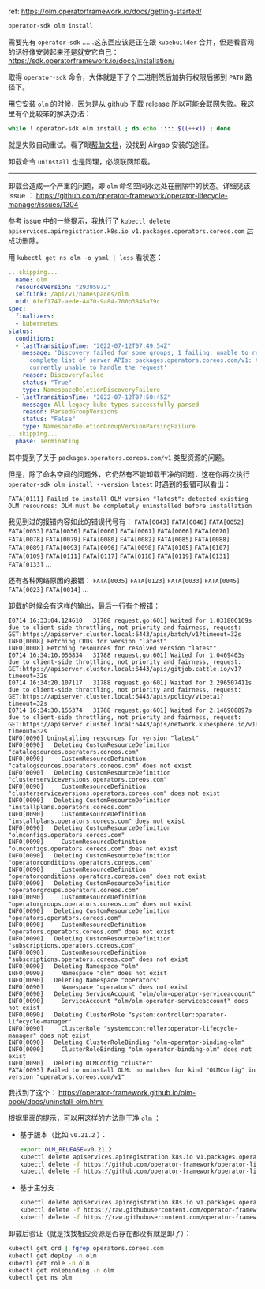 
ref: https://olm.operatorframework.io/docs/getting-started/  

~~~ sh
operator-sdk olm install
~~~

需要先有 `operator-sdk` ……这东西应该是正在跟 `kubebuilder` 合并，但是看官网的话好像安装起来还是就安它自己： https://sdk.operatorframework.io/docs/installation/ 

取得 `operator-sdk` 命令，大体就是下了个二进制然后加执行权限后挪到 `PATH` 路径下。

用它安装 `olm` 的时候，因为是从 github 下载 release 所以可能会联网失败。我这里有个比较笨的解决办法：

~~~ sh
while ! operator-sdk olm install ; do echo :::: $((++x)) ; done
~~~

就是失败自动重试。看了眼[帮助文档](https://sdk.operatorframework.io/docs/cli/operator-sdk_olm_install/)，没找到 Airgap 安装的途径。

卸载命令 `uninstall` 也是同理，必须联网卸载。

--------------

卸载会造成一个严重的问题，即 `olm` 命名空间永远处在删除中的状态。详细见该 issue ： https://github.com/operator-framework/operator-lifecycle-manager/issues/1304

参考 issue 中的一些提示，我执行了 `kubectl delete apiservices.apiregistration.k8s.io v1.packages.operators.coreos.com` 后成功删除。

用 `kubectl get ns olm -o yaml | less` 看状态：

~~~ yaml
...skipping...
  name: olm
  resourceVersion: "29395972"
  selfLink: /api/v1/namespaces/olm
  uid: 6fef1747-aede-4470-9a84-700b3845a79c
spec:
  finalizers:
  - kubernetes
status:
  conditions:
  - lastTransitionTime: "2022-07-12T07:49:54Z"
    message: 'Discovery failed for some groups, 1 failing: unable to retrieve the
      complete list of server APIs: packages.operators.coreos.com/v1: the server is
      currently unable to handle the request'
    reason: DiscoveryFailed
    status: "True"
    type: NamespaceDeletionDiscoveryFailure
  - lastTransitionTime: "2022-07-12T07:50:45Z"
    message: All legacy kube types successfully parsed
    reason: ParsedGroupVersions
    status: "False"
    type: NamespaceDeletionGroupVersionParsingFailure
...skipping...
  phase: Terminating
~~~

其中提到了关于 `packages.operators.coreos.com/v1` 类型资源的问题。

但是，除了命名空间的问题外，它仍然有不能卸载干净的问题，这在你再次执行 `operator-sdk olm install --version latest` 时遇到的报错可以看出：

~~~ log
FATA[0111] Failed to install OLM version "latest": detected existing OLM resources: OLM must be completely uninstalled before installation
~~~

我见到过的报错内容如此的错误代号有： `FATA[0043]` `FATA[0046]` `FATA[0052]` `FATA[0053]` `FATA[0056]` `FATA[0060]` `FATA[0061]` `FATA[0066]` `FATA[0070]` `FATA[0078]` `FATA[0079]` `FATA[0080]` `FATA[0082]` `FATA[0085]` `FATA[0088]` `FATA[0089]` `FATA[0093]` `FATA[0096]` `FATA[0098]` `FATA[0105]` `FATA[0107]` `FATA[0109]` `FATA[0111]` `FATA[0117]` `FATA[0118]` `FATA[0119]` `FATA[0131]` `FATA[0133]` ...

还有各种网络原因的报错： `FATA[0035]` `FATA[0123]` `FATA[0033]` `FATA[0045]` `FATA[0023]` `FATA[0014]` ...

卸载的时候会有这样的输出，最后一行有个报错：

~~~
I0714 16:33:04.124610   31788 request.go:601] Waited for 1.031806169s due to client-side throttling, not priority and fairness, request: GET:https://apiserver.cluster.local:6443/apis/batch/v1?timeout=32s
INFO[0008] Fetching CRDs for version "latest"
INFO[0008] Fetching resources for resolved version "latest"
I0714 16:34:10.056834   31788 request.go:601] Waited for 1.0469403s due to client-side throttling, not priority and fairness, request: GET:https://apiserver.cluster.local:6443/apis/gitjob.cattle.io/v1?timeout=32s
I0714 16:34:20.107117   31788 request.go:601] Waited for 2.296507411s due to client-side throttling, not priority and fairness, request: GET:https://apiserver.cluster.local:6443/apis/policy/v1beta1?timeout=32s
I0714 16:34:30.156374   31788 request.go:601] Waited for 2.146908897s due to client-side throttling, not priority and fairness, request: GET:https://apiserver.cluster.local:6443/apis/network.kubesphere.io/v1alpha1?timeout=32s
INFO[0090] Uninstalling resources for version "latest"
INFO[0090]   Deleting CustomResourceDefinition "catalogsources.operators.coreos.com"
INFO[0090]     CustomResourceDefinition "catalogsources.operators.coreos.com" does not exist
INFO[0090]   Deleting CustomResourceDefinition "clusterserviceversions.operators.coreos.com"
INFO[0090]     CustomResourceDefinition "clusterserviceversions.operators.coreos.com" does not exist
INFO[0090]   Deleting CustomResourceDefinition "installplans.operators.coreos.com"
INFO[0090]     CustomResourceDefinition "installplans.operators.coreos.com" does not exist
INFO[0090]   Deleting CustomResourceDefinition "olmconfigs.operators.coreos.com"
INFO[0090]     CustomResourceDefinition "olmconfigs.operators.coreos.com" does not exist
INFO[0090]   Deleting CustomResourceDefinition "operatorconditions.operators.coreos.com"
INFO[0090]     CustomResourceDefinition "operatorconditions.operators.coreos.com" does not exist
INFO[0090]   Deleting CustomResourceDefinition "operatorgroups.operators.coreos.com"
INFO[0090]     CustomResourceDefinition "operatorgroups.operators.coreos.com" does not exist
INFO[0090]   Deleting CustomResourceDefinition "operators.operators.coreos.com"
INFO[0090]     CustomResourceDefinition "operators.operators.coreos.com" does not exist
INFO[0090]   Deleting CustomResourceDefinition "subscriptions.operators.coreos.com"
INFO[0090]     CustomResourceDefinition "subscriptions.operators.coreos.com" does not exist
INFO[0090]   Deleting Namespace "olm"
INFO[0090]     Namespace "olm" does not exist
INFO[0090]   Deleting Namespace "operators"
INFO[0090]     Namespace "operators" does not exist
INFO[0090]   Deleting ServiceAccount "olm/olm-operator-serviceaccount"
INFO[0090]     ServiceAccount "olm/olm-operator-serviceaccount" does not exist
INFO[0090]   Deleting ClusterRole "system:controller:operator-lifecycle-manager"
INFO[0090]     ClusterRole "system:controller:operator-lifecycle-manager" does not exist
INFO[0090]   Deleting ClusterRoleBinding "olm-operator-binding-olm"
INFO[0090]     ClusterRoleBinding "olm-operator-binding-olm" does not exist
INFO[0090]   Deleting OLMConfig "cluster"
FATA[0095] Failed to uninstall OLM: no matches for kind "OLMConfig" in version "operators.coreos.com/v1"
~~~

我找到了这个： https://operator-framework.github.io/olm-book/docs/uninstall-olm.html

根据里面的提示，可以用这样的方法删干净 `olm` ：

- 基于版本（比如 `v0.21.2` ）：
  
  ~~~ sh
  export OLM_RELEASE=v0.21.2
  kubectl delete apiservices.apiregistration.k8s.io v1.packages.operators.coreos.com
  kubectl delete -f https://github.com/operator-framework/operator-lifecycle-manager/releases/download/${OLM_RELEASE}/crds.yaml
  kubectl delete -f https://github.com/operator-framework/operator-lifecycle-manager/releases/download/${OLM_RELEASE}/olm.yaml
  ~~~
  
- 基于主分支：
  
  ~~~ sh
  kubectl delete apiservices.apiregistration.k8s.io v1.packages.operators.coreos.com
  kubectl delete -f https://raw.githubusercontent.com/operator-framework/operator-lifecycle-manager/master/deploy/upstream/quickstart/crds.yaml
  kubectl delete -f https://raw.githubusercontent.com/operator-framework/operator-lifecycle-manager/master/deploy/upstream/quickstart/olm.yaml
  ~~~
  

卸载后验证（就是找找相应资源是否存在都没有就是卸了）：

~~~ sh
kubectl get crd | fgrep operators.coreos.com
kubectl get deploy -n olm
kubectl get role -n olm
kubectl get rolebinding -n olm
kubectl get ns olm
~~~


